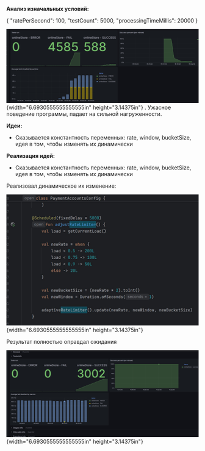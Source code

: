 **Анализ изначальных условий:**

{ 
"ratePerSecond": 100, 
"testCount": 5000, 
"processingTimeMillis": 20000 
}

![](./image1.png){width="6.6930555555555555in" height="3.14375in"}
.
Ужасное поведение программы, падает на сильной нагруженности.

**Идеи:**
- Сказывается константность переменных: rate, window, bucketSize, идея в том, чтобы изменять их динамически


**Реализация идей:**

- Сказывается константность переменных: rate, window, bucketSize, идея в том, чтобы изменять их динамически

Реализовал динамическое их изменение:

![](./image2.png){width="6.6930555555555555in" height="3.14375in"}

Результат полностью оправдал ожидания

![](./image3.png){width="6.6930555555555555in" height="3.14375in"}

